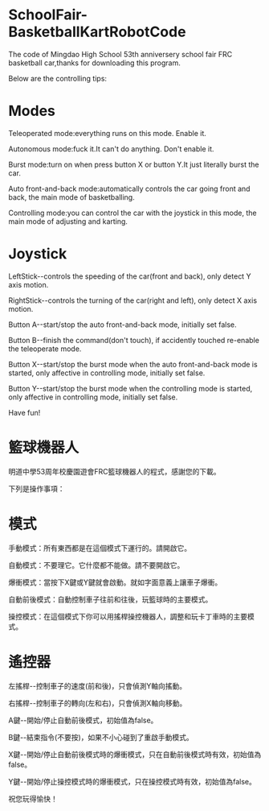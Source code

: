 # SchoolFair-BasketballKartRobotCode
The code of Mingdao High School 53th anniversery school fair FRC basketball car,thanks for downloading this program.

Below are the controlling tips:

# Modes

Teleoperated mode:everything runs on this mode. Enable it.

Autonomous mode:fuck it.It can't do anything. Don't enable it.

Burst mode:turn on when press button X or button Y.It just literally burst the car.

Auto front-and-back mode:automatically controls the car going front and back, the main mode of basketballing.

Controlling mode:you can control the car with the joystick in this mode, the main mode of adjusting and karting.



# Joystick

LeftStick--controls the speeding of the car(front and back), only detect Y axis motion.

RightStick--controls the turning of the car(right and left), only detect X axis motion.

Button A--start/stop the auto front-and-back mode, initially set false.

Button B--finish the command(don't touch), if accidently touched re-enable the teleoperate mode.

Button X--start/stop the burst mode when the auto front-and-back mode is started, only affective in controlling mode, initially set false.

Button Y--start/stop the burst mode when the controlling mode is started, only affective in controlling mode, initially set false.

Have fun!

# 籃球機器人

明道中學53周年校慶園遊會FRC籃球機器人的程式，感謝您的下載。

下列是操作事項：

# 模式

手動模式：所有東西都是在這個模式下運行的。請開啟它。

自動模式：不要理它。它什麼都不能做。請不要開啟它。

爆衝模式：當按下X鍵或Y鍵就會啟動。就如字面意義上讓車子爆衝。

自動前後模式：自動控制車子往前和往後，玩籃球時的主要模式。

操控模式：在這個模式下你可以用搖桿操控機器人，調整和玩卡丁車時的主要模式。

# 遙控器

左搖桿--控制車子的速度(前和後)，只會偵測Y軸向搖動。

右搖桿--控制車子的轉向(左和右)，只會偵測X軸向移動。

A鍵--開始/停止自動前後模式，初始值為false。

B鍵--結束指令(不要按)，如果不小心碰到了重啟手動模式。

X鍵--開始/停止自動前後模式時的爆衝模式，只在自動前後模式時有效，初始值為false。

Y鍵--開始/停止操控模式時的爆衝模式，只在操控模式時有效，初始值為false。

祝您玩得愉快！